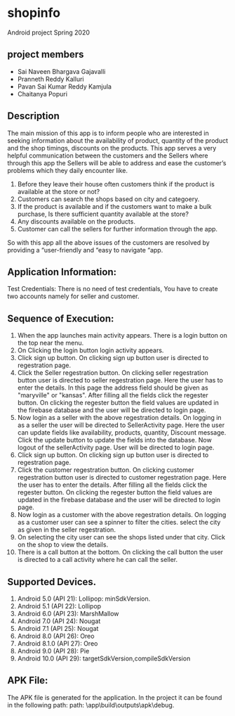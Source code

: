 # shopinfo
Android project Spring 2020

## project members
- Sai Naveen Bhargava Gajavalli
- Pranneth Reddy Kalluri
- Pavan Sai Kumar Reddy Kamjula
- Chaitanya Popuri

## Description
The main mission of this app is to inform people who are interested in seeking information about the availability of product, quantity of the product and the shop timings, discounts on the products. 
This app serves a very helpful communication between the customers and the Sellers where through this app the Sellers will be able to address and ease the customer’s problems which they daily encounter like.
1.	Before they leave their house often customers think if the product is available at the store or not?
2.	Customers can search the shops based on city and categoery.
3.	If the product is available and if the customers want to make a bulk purchase, Is there sufficient quantity available at the store?
4.	Any discounts available on the products.
6.	Customer can call the sellers for further information through the app.

So with this app all the above issues of the customers are resolved by providing a “user-friendly and “easy to navigate “app.

## Application Information:
Test Credentials: There is no need of test credentials, You have to create two accounts namely for seller and customer.

## Sequence of Execution:
1. When the app launches main activity appears. There is a login button on the top near the menu.
2. On Clicking the login button login activity appears.
3. Click sign up button. On clicking sign up button user is directed to regestration page.
4. Click the Seller regestration button. On clicking seller regestration button user is directed to seller regestration page. Here the      user has to enter the details. In this page the address field should be given as "maryville" or "kansas". After filling all the          fields click the regester button. On clicking the regester button the field values are updated in the firebase database and the user    will be directed to login page.
5. Now login as a seller with the above regestration details. On logging in as a seller the user will be directed to SellerActivity        page. Here the user can update fields like availability, products, quantity, Discount message. Click the update button to update the    fields into the database. Now logout of the sellerActivity page. User will be directed to login page.
6. Click sign up button. On clicking sign up button user is directed to regestration page.
7. Click the customer regestration button. On clicking customer regestration button user is directed to customer regestration page. Here    the user has to enter the details. After filling all the fields click the regester button. On clicking the regester button the field    values are updated in the firebase database and the user will be directed to login page.
8. Now login as a customer with the above regestration details. On logging as a customer user can see a spinner to filter the cities.
   select the city as given in the seller regestration.
9. On selecting the city user can see the shops listed under that city. Click on the shop to view the details.
10. There is a call button at the bottom. On clicking the call button the user is directed to a call activity where he can call the     seller.

## Supported Devices.
1. Android 5.0 (API 21): Lollipop: minSdkVersion.
2. Android 5.1 (API 22): Lollipop
3. Android 6.0 (API 23): MarshMallow
4. Android 7.0 (API 24): Nougat
5. Android 7.1 (API 25): Nougat
6. Android 8.0 (API 26): Oreo
7. Android 8.1.0 (API 27): Oreo
8. Android 9.0 (API 28): Pie
9. Android 10.0 (API 29): targetSdkVersion,compileSdkVersion


## APK File:
The APK file is generated for the application. In the project it can be found in the following path:
path: \app\build\outputs\apk\debug.
